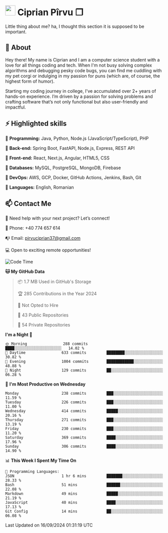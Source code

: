 # <img height="32px" src="https://user-images.githubusercontent.com/74038190/216122041-518ac897-8d92-4c6b-9b3f-ca01dcaf38ee.png"> Ciprian Pîrvu ❐ </h1>

Little thing about me? ha, I thought this section it is supposed to be important.

## 🧐 About

Hey there! My name is Ciprian and I am a computer science student with a love for all things coding and tech. When I'm not busy solving complex algorithms and debugging pesky code bugs, you can find me cuddling with my pet corgi or indulging in my passion for puns (which are, of course, the highest form of humor).

Starting my coding journey in college, I've accumulated over 2+ years of hands-on experience. I’m driven by a passion for solving problems and crafting software that’s not only functional but also user-friendly and impactful.


## ⚡ Highlighted skills

🎯 **Programming:** Java, Python, Node.js (JavaScript/TypeScript), PHP

🎯 **Back-end:** Spring Boot, FastAPI, Node.js, Express, REST API

🎯 **Front-end:** React, Next.js, Angular, HTML5, CSS

🎯 **Databases:** MySQL, PostgreSQL, MongoDB, Firebase

🎯 **DevOps:** AWS, GCP, Docker, GitHub Actions, Jenkins, Bash, Git

🎯 **Languages:** English, Romanian



## 📫 Contact Me

🤝 Need help with your next project? Let’s connect!

📱 Phone: +40 774 657 614

📭 Email: pirvuciprian37@gmail.com


💻 Open to exciting remote opportunities!

<!--START_SECTION:waka-->
![Code Time](http://img.shields.io/badge/Code%20Time-2%2C129%20hrs%2044%20mins-blue)

**🐱 My GitHub Data** 

> 📦 1.7 MB Used in GitHub's Storage 
 > 
> 🏆 285 Contributions in the Year 2024
 > 
> 🚫 Not Opted to Hire
 > 
> 📜 43 Public Repositories 
 > 
> 🔑 54 Private Repositories 
 > 
**I'm a Night 🦉** 

```text
🌞 Morning                288 commits         ████░░░░░░░░░░░░░░░░░░░░░   14.02 % 
🌆 Daytime                633 commits         ████████░░░░░░░░░░░░░░░░░   30.82 % 
🌃 Evening                1004 commits        ████████████░░░░░░░░░░░░░   48.88 % 
🌙 Night                  129 commits         ██░░░░░░░░░░░░░░░░░░░░░░░   06.28 % 
```
📅 **I'm Most Productive on Wednesday** 

```text
Monday                   238 commits         ███░░░░░░░░░░░░░░░░░░░░░░   11.59 % 
Tuesday                  226 commits         ███░░░░░░░░░░░░░░░░░░░░░░   11.00 % 
Wednesday                414 commits         █████░░░░░░░░░░░░░░░░░░░░   20.16 % 
Thursday                 271 commits         ███░░░░░░░░░░░░░░░░░░░░░░   13.19 % 
Friday                   230 commits         ███░░░░░░░░░░░░░░░░░░░░░░   11.20 % 
Saturday                 369 commits         ████░░░░░░░░░░░░░░░░░░░░░   17.96 % 
Sunday                   306 commits         ████░░░░░░░░░░░░░░░░░░░░░   14.90 % 
```


📊 **This Week I Spent My Time On** 

```text
💬 Programming Languages: 
JSON                     1 hr 6 mins         ███████░░░░░░░░░░░░░░░░░░   28.33 % 
Bash                     51 mins             ██████░░░░░░░░░░░░░░░░░░░   22.08 % 
Markdown                 49 mins             █████░░░░░░░░░░░░░░░░░░░░   21.19 % 
JavaScript               40 mins             ████░░░░░░░░░░░░░░░░░░░░░   17.13 % 
Git Config               14 mins             ██░░░░░░░░░░░░░░░░░░░░░░░   06.08 % 
```


 Last Updated on 16/09/2024 01:31:19 UTC
<!--END_SECTION:waka-->
